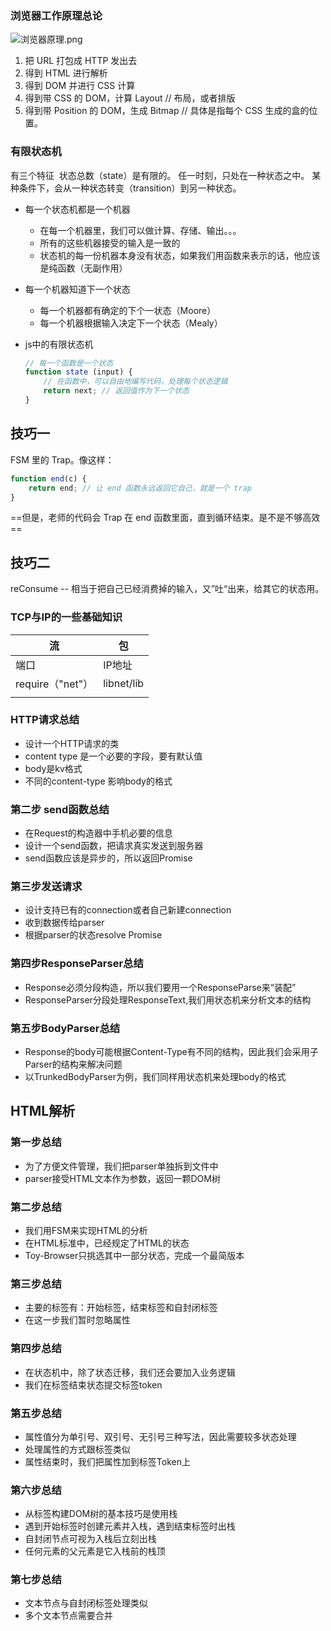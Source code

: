 ### 浏览器工作原理总论
![浏览器原理.png](https://wx4.sinaimg.cn/mw690/007h6QB6gy1ggyriilyf3j315w04r79q.jpg) 
1. 把 URL 打包成 HTTP 发出去
2. 得到 HTML 进行解析
3. 得到 DOM 并进行 CSS 计算
4. 得到带 CSS 的 DOM，计算 Layout // 布局，或者排版
5. 得到带 Position 的 DOM，生成 Bitmap  // 具体是指每个 CSS 生成的盒的位置。

### 有限状态机

有三个特征
​	状态总数（state）是有限的。
​	任一时刻，只处在一种状态之中。
​	某种条件下，会从一种状态转变（transition）到另一种状态。

- 每一个状态机都是一个机器

  - 在每一个机器里，我们可以做计算、存储、输出。。。
  - 所有的这些机器接受的输入是一致的
  - 状态机的每一份机器本身没有状态，如果我们用函数来表示的话，他应该是纯函数（无副作用）

- 每一个机器知道下一个状态

  - 每一个机器都有确定的下个一状态（Moore）
  - 每一个机器根据输入决定下一个状态（Mealy）

- js中的有限状态机

  ```javascript
  // 每一个函数是一个状态
  function state (input) {
      // 在函数中，可以自由地编写代码，处理每个状态逻辑
      return next; // 返回值作为下一个状态
  }
  ```

## 技巧一
FSM 里的 Trap。像这样：

```javascript
function end(c) {
	return end; // 让 end 函数永远返回它自己，就是一个 trap
}
```
==但是，老师的代码会 Trap 在 end 函数里面，直到循环结束。是不是不够高效==

## 技巧二

reConsume -- 相当于把自己已经消费掉的输入，又”吐“出来，给其它的状态用。

### TCP与IP的一些基础知识

| 流               | 包         |
| ---------------- | ---------- |
| 端口             | IP地址     |
| require（"net"） | libnet/lib |
|                  |            |

### HTTP请求总结

- 设计一个HTTP请求的类
- content type 是一个必要的字段，要有默认值
- body是kv格式
- 不同的content-type 影响body的格式

### 第二步 send函数总结

- 在Request的构造器中手机必要的信息
- 设计一个send函数，把请求真实发送到服务器
- send函数应该是异步的，所以返回Promise

### 第三步发送请求

- 设计支持已有的connection或者自己新建connection
- 收到数据传给parser
- 根据parser的状态resolve Promise

### 第四步ResponseParser总结

- Response必须分段构造，所以我们要用一个ResponseParse来“装配”
- ResponseParser分段处理ResponseText,我们用状态机来分析文本的结构

### 第五步BodyParser总结

- Response的body可能根据Content-Type有不同的结构，因此我们会采用子Parser的结构来解决问题
- 以TrunkedBodyParser为例，我们同样用状态机来处理body的格式



## HTML解析

### 第一步总结

- 为了方便文件管理，我们把parser单独拆到文件中
- parser接受HTML文本作为参数，返回一颗DOM树

### 第二步总结

- 我们用FSM来实现HTML的分析
- 在HTML标准中，已经规定了HTML的状态
- Toy-Browser只挑选其中一部分状态，完成一个最简版本

### 第三步总结

- 主要的标签有：开始标签，结束标签和自封闭标签
- 在这一步我们暂时忽略属性

### 第四步总结

- 在状态机中，除了状态迁移，我们还会要加入业务逻辑
- 我们在标签结束状态提交标签token

### 第五步总结

- 属性值分为单引号、双引号、无引号三种写法，因此需要较多状态处理
- 处理属性的方式跟标签类似
- 属性结束时，我们把属性加到标签Token上

### 第六步总结

- 从标签构建DOM树的基本技巧是使用栈
- 遇到开始标签时创建元素并入栈，遇到结束标签时出栈
- 自封闭节点可视为入栈后立刻出栈
- 任何元素的父元素是它入栈前的栈顶

### 第七步总结

- 文本节点与自封闭标签处理类似
- 多个文本节点需要合并




